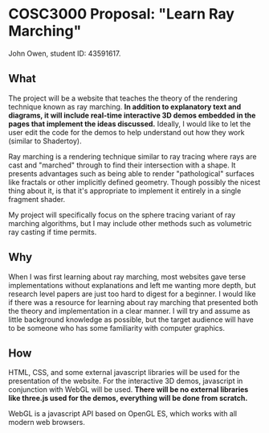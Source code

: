 # COSC3000 Proposal: "Learn Ray Marching"

John Owen, student ID: 43591617.

## What

The project will be a website that teaches the theory of the rendering
technique known as ray marching. **In addition to explanatory text and
diagrams, it will include real-time interactive 3D demos embedded in the pages
that implement the ideas discussed.** Ideally, I would like to let the user
edit the code for the demos to help understand out how they work (similar to
Shadertoy).

Ray marching is a rendering technique similar to ray tracing where rays are
cast and "marched" through to find their intersection with a shape. It presents
advantages such as being able to render "pathological" surfaces like fractals
or other implicitly defined geometry. Though possibly the nicest thing about
it, is that it's appropriate to implement it entirely in a single fragment
shader.

My project will specifically focus on the sphere tracing variant of ray
marching algorithms, but I may include other methods such as volumetric ray
casting if time permits.

## Why

When I was first learning about ray marching, most websites gave terse
implementations without explanations and left me wanting more depth, but
research level papers are just too hard to digest for a beginner. I would like
if there was a resource for learning about ray marching that presented both the
theory and implementation in a clear manner.  I will try and assume as little
background knowledge as possible, but the target audience will have to be
someone who has some familiarity with computer graphics.

## How

HTML, CSS, and some external javascript libraries will be used for the
presentation of the website. For the interactive 3D demos, javascript in
conjunction with WebGL will be used. **There will be no external libraries like
three.js used for the demos, everything will be done from scratch.**

WebGL is a javascript API based on OpenGL ES, which works with all modern
web browsers.
